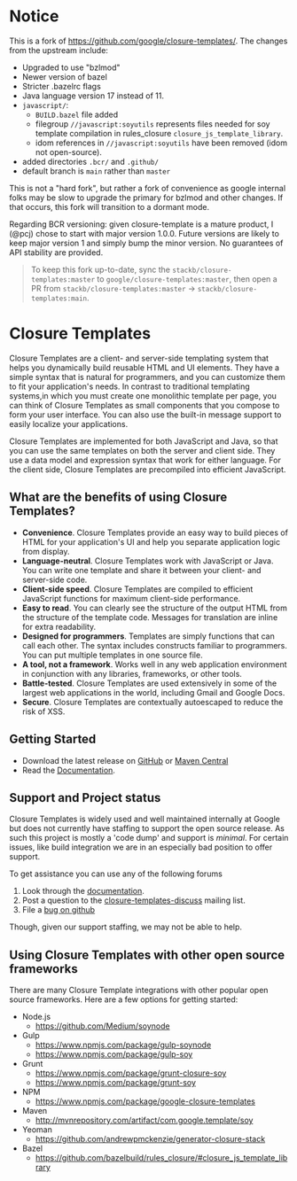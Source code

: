 # Notice

This is a fork of https://github.com/google/closure-templates/.  The changes
from the upstream include:

- Upgraded to use "bzlmod"
- Newer version of bazel
- Stricter .bazelrc flags
- Java language version 17 instead of 11.
- `javascript/`:
  - `BUILD.bazel` file added
  - filegroup `//javascript:soyutils` represents files needed for soy template
    compilation in rules_closure `closure_js_template_library`.
  - idom references in `//javascript:soyutils` have been removed (idom not open-source).
- added directories `.bcr/` and `.github/`
- default branch is `main` rather than `master`

This is not a "hard fork", but rather a fork of convenience as google internal
folks may be slow to upgrade the primary for bzlmod and other changes.  If that
occurs, this fork will transition to a dormant mode.

Regarding BCR versioning: given closure-template is a mature product, I (@pcj)
chose to start with major version 1.0.0.  Future versions are likely to keep
major version 1 and simply bump the minor version.  No guarantees of API
stability are provided.

> To keep this fork up-to-date, sync the `stackb/closure-templates:master` to
> `google/closure-templates:master`, then open a PR from
> `stackb/closure-templates:master` -> `stackb/closure-templates:main`.


# Closure Templates
Closure Templates are a client- and server-side templating system that helps you
dynamically build reusable HTML and UI elements. They have a simple syntax
that is natural for programmers, and you can customize them to fit your
application's needs.  In contrast to traditional templating systems,in which
you must create one monolithic template per page, you can think of
Closure Templates as small components that you compose to form your user
interface. You can also use the built-in message support to easily localize
your applications.

Closure Templates are implemented for both JavaScript and Java, so that you can
use the same templates on both the server and client side. They use a data model
and expression syntax that work for either language. For the client side,
Closure Templates are precompiled into efficient JavaScript.

## What are the benefits of using Closure Templates?
* **Convenience**. Closure Templates provide an easy way to build pieces of HTML
  for your application's UI and help you separate application logic from
   display.
* **Language-neutral**. Closure Templates work with JavaScript or Java. You can
  write one template and share it between your client- and server-side code.
* **Client-side speed**. Closure Templates are compiled to efficient JavaScript
  functions for maximum client-side performance.
* **Easy to read**. You can clearly see the structure of the output HTML from
  the structure of the template code. Messages for translation are inline for
  extra readability.
* **Designed for programmers**. Templates are simply functions that can call
  each other. The syntax includes constructs familiar to programmers.
  You can put multiple templates in one source file.
* **A tool, not a framework**. Works well in any web application environment
  in conjunction with any libraries, frameworks, or other tools.
* **Battle-tested**. Closure Templates are used extensively in some of the
  largest web applications in the world, including Gmail and Google Docs.
* **Secure**. Closure Templates are contextually autoescaped to reduce the risk
  of XSS.

## Getting Started

*   Download the latest release on
    [GitHub](https://github.com/google/closure-templates/releases) or
    [Maven Central](http://search.maven.org/#search%7Cgav%7C1%7Cg%3A%22com.google.template%22%20AND%20a%3A%22soy%22)
*   Read the
    [Documentation](https://github.com/google/closure-templates/tree/master/documentation).

## Support and Project status

Closure Templates is widely used and well maintained internally at Google but
does not currently have staffing to support the open source release.  As such
this project is mostly a 'code dump' and support is _minimal_.  For certain
issues, like build integration we are in an especially bad position to offer
support.

To get assistance you can use any of the following forums

1. Look through the [documentation](https://github.com/google/closure-templates/tree/master/documentation).
2. Post a question to the [closure-templates-discuss](https://groups.google.com/forum/#!forum/closure-templates-discuss)
   mailing list.
3. File a [bug on github](https://github.com/google/closure-templates/issues)

Though, given our support staffing, we may not be able to help.

## Using Closure Templates with other open source frameworks

There are many Closure Template integrations with other popular open source
frameworks. Here are a few options for getting started:

* Node.js
  * https://github.com/Medium/soynode
* Gulp
  * https://www.npmjs.com/package/gulp-soynode
  * https://www.npmjs.com/package/gulp-soy
* Grunt
  * https://www.npmjs.com/package/grunt-closure-soy
  * https://www.npmjs.com/package/grunt-soy
* NPM
  * https://www.npmjs.com/package/google-closure-templates
* Maven
  * http://mvnrepository.com/artifact/com.google.template/soy
* Yeoman
  * https://github.com/andrewpmckenzie/generator-closure-stack
* Bazel
  * https://github.com/bazelbuild/rules_closure/#closure_js_template_library
